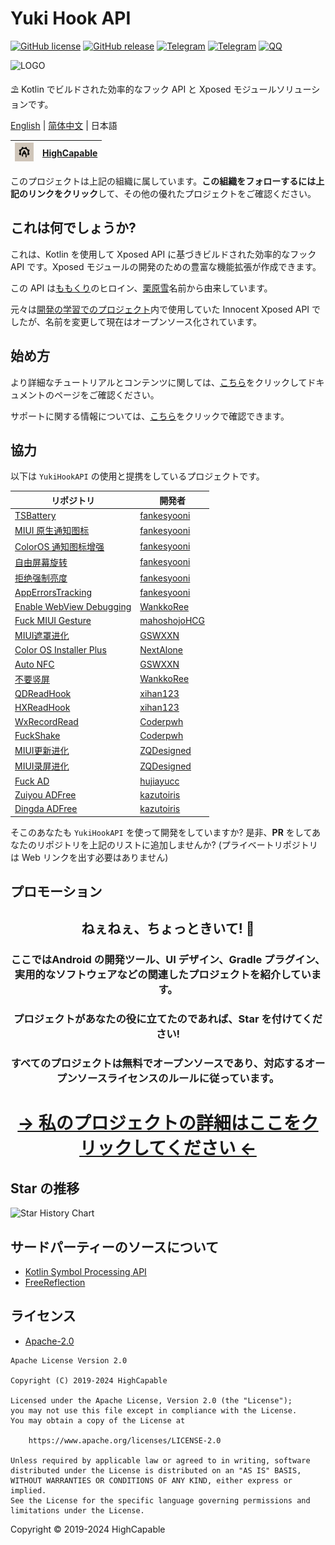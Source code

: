 # Yuki Hook API

[![GitHub license](https://img.shields.io/github/license/HighCapable/YukiHookAPI?color=blue)](https://github.com/HighCapable/YukiHookAPI/blob/master/LICENSE)
[![GitHub release](https://img.shields.io/github/v/release/HighCapable/YukiHookAPI?display_name=release&logo=github&color=green)](https://github.com/HighCapable/YukiHookAPI/releases)
[![Telegram](https://img.shields.io/badge/discussion-Telegram-blue.svg?logo=telegram)](https://t.me/YukiHookAPI)
[![Telegram](https://img.shields.io/badge/discussion%20dev-Telegram-blue.svg?logo=telegram)](https://t.me/HighCapable_Dev)
[![QQ](https://img.shields.io/badge/discussion%20dev-QQ-blue.svg?logo=tencent-qq&logoColor=red)](https://qm.qq.com/cgi-bin/qm/qr?k=Pnsc5RY6N2mBKFjOLPiYldbAbprAU3V7&jump_from=webapi&authKey=X5EsOVzLXt1dRunge8ryTxDRrh9/IiW1Pua75eDLh9RE3KXE+bwXIYF5cWri/9lf)

<img src="img-src/icon.png" width = "100" height = "100" alt="LOGO"/>

⛱️ Kotlin でビルドされた効率的なフック API と Xposed モジュールソリューションです。

[English](README.md) | [简体中文](README-zh-CN.md) | 日本語

| <img src="https://github.com/HighCapable/.github/blob/main/img-src/logo.jpg?raw=true" width = "30" height = "30" alt="LOGO"/> | [HighCapable](https://github.com/HighCapable) |
|-------------------------------------------------------------------------------------------------------------------------------|-----------------------------------------------|

このプロジェクトは上記の組織に属しています。**この組織をフォローするには上記のリンクをクリック**して、その他の優れたプロジェクトをご確認ください。

## これは何でしょうか?

これは、Kotlin を使用して Xposed API に基づきビルドされた効率的なフック API です。Xposed モジュールの開発のための豊富な機能拡張が作成できます。

この API は[ももくり](https://www.comico.jp/comic/29)のヒロイン、[栗原雪](https://momokuri-anime.jp/character.html)名前から由来しています。

元々は[開発の学習でのプロジェクト](https://github.com/fankes/TMore)内で使用していた Innocent Xposed API でしたが、名前を変更して現在はオープンソース化されています。

## 始め方

より詳細なチュートリアルとコンテンツに関しては、[こちら](https://highcapable.github.io/YukiHookAPI/en/)をクリックしてドキュメントのページをご確認ください。

サポートに関する情報については、[こちら](https://highcapable.github.io/YukiHookAPI/en/guide/supportive)をクリックで確認できます。

## 協力

以下は `YukiHookAPI` の使用と提携をしているプロジェクトです。

| リポジトリ                                                                      | 開発者                                       |
|---------------------------------------------------------------------------------|-------------------------------------------------|
| [TSBattery](https://github.com/fankes/TSBattery)                                | [fankesyooni](https://github.com/fankes)        |
| [MIUI 原生通知图标](https://github.com/fankes/MIUINativeNotifyIcon)                   | [fankesyooni](https://github.com/fankes)        |
| [ColorOS 通知图标增强](https://github.com/fankes/ColorOSNotifyIcon)                   | [fankesyooni](https://github.com/fankes)        |
| [自由屏幕旋转](https://github.com/Xposed-Modules-Repo/com.fankes.forcerotate)         | [fankesyooni](https://github.com/fankes)        |
| [拒绝强制亮度](https://github.com/Xposed-Modules-Repo/com.fankes.refusebrightness)    | [fankesyooni](https://github.com/fankes)        |
| [AppErrorsTracking](https://github.com/KitsunePie/AppErrorsTracking)            | [fankesyooni](https://github.com/fankes)        |
| [Enable WebView Debugging](https://github.com/WankkoRee/EnableWebViewDebugging) | [WankkoRee](https://github.com/WankkoRee)       |
| [Fuck MIUI Gesture](https://github.com/HCGStudio/FuckMIUIGesture)               | [mahoshojoHCG](https://github.com/mahoshojoHCG) |
| [MIUI遮罩进化](https://github.com/GSWXXN/RestoreSplashScreen)                       | [GSWXXN](https://github.com/GSWXXN)             |
| [Color OS Installer Plus](https://github.com/NextAlone/ColorOSInstallerPlus)    | [NextAlone](https://github.com/NextAlone)       |
| [Auto NFC](https://github.com/GSWXXN/AutoNFC)                                   | [GSWXXN](https://github.com/GSWXXN)             |
| [不要竖屏](https://github.com/WankkoRee/Portrait2Landscape)                         | [WankkoRee](https://github.com/WankkoRee)       |
| [QDReadHook](https://github.com/xihan123/QDReadHook)                            | [xihan123](https://github.com/xihan123)         |
| [HXReadHook](https://github.com/xihan123/HXReadHook)                            | [xihan123](https://github.com/xihan123)         |
| [WxRecordRead](https://github.com/pwh-pwh/wxrecordread)                         | [Coderpwh](https://github.com/pwh-pwh)          |
| [FuckShake](https://github.com/pwh-pwh/fuck_shake)                              | [Coderpwh](https://github.com/pwh-pwh)          |
| [MIUI更新进化](https://miup.utssg.xyz)                                              | [ZQDesigned](https://github.com/ZQDesigned)     |
| [MIUI录屏进化](https://www.coolapk.com/apk/UTSSG.ZQDesigned.miuirecordercracker)    | [ZQDesigned](https://github.com/ZQDesigned)     |
| [Fuck AD](https://github.com/hujiayucc/Fuck-AD)                                 | [hujiayucc](https://github.com/hujiayucc)       |
| [Zuiyou ADFree](https://github.com/kazutoiris/zuiyou-adfree)                    | [kazutoiris](https://github.com/kazutoiris)     |
| [Dingda ADFree](https://github.com/kazutoiris/dingda-adfree)                    | [kazutoiris](https://github.com/kazutoiris)     |

そこのあなたも `YukiHookAPI` を使って開発をしていますか? 是非、**PR** をしてあなたのリポジトリを上記のリストに追加しませんか? (プライベートリポジトリは Web リンクを出す必要はありません)

## プロモーション

<!--suppress HtmlDeprecatedAttribute -->
<div align="center">
     <h2>ねぇねぇ、ちょっときいて! 👋</h2>
     <h3>ここではAndroid の開発ツール、UI デザイン、Gradle プラグイン、実用的なソフトウェアなどの関連したプロジェクトを紹介しています。</h3>
     <h3>プロジェクトがあなたの役に立てたのであれば、Star を付けてください!</h3>
     <h3>すべてのプロジェクトは無料でオープンソースであり、対応するオープンソースライセンスのルールに従っています。</h3>
     <h1><a href="https://github.com/fankes/fankes/blob/main/project-promote/README.md">→ 私のプロジェクトの詳細はここをクリックしてください ←</a></h1>
</div>

## Star の推移

![Star History Chart](https://api.star-history.com/svg?repos=HighCapable/YukiHookAPI&type=Date)

## サードパーティーのソースについて

- [Kotlin Symbol Processing API](https://github.com/google/ksp)
- [FreeReflection](https://github.com/tiann/FreeReflection)

## ライセンス

- [Apache-2.0](https://www.apache.org/licenses/LICENSE-2.0)

```
Apache License Version 2.0

Copyright (C) 2019-2024 HighCapable

Licensed under the Apache License, Version 2.0 (the "License");
you may not use this file except in compliance with the License.
You may obtain a copy of the License at

    https://www.apache.org/licenses/LICENSE-2.0

Unless required by applicable law or agreed to in writing, software
distributed under the License is distributed on an "AS IS" BASIS,
WITHOUT WARRANTIES OR CONDITIONS OF ANY KIND, either express or implied.
See the License for the specific language governing permissions and
limitations under the License.
```

Copyright © 2019-2024 HighCapable
